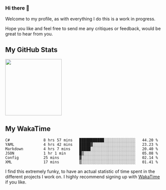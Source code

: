### Hi there 👋

Welcome to my profile, as with everything I do this is a work in progress.

Hope you like and feel free to send me any critiques or feedback, would be great to hear from you.

## My GitHub Stats

<img height="180em" src="https://github-readme-stats.vercel.app/api?username=peterjokumsen&show_icons=true&hide_border=true&&count_private=true&include_all_commits=true" />

## My WakaTime

<!--START_SECTION:waka-->

```text
C#               8 hrs 57 mins   ███████████░░░░░░░░░░░░░░   44.20 %
YAML             4 hrs 42 mins   █████▓░░░░░░░░░░░░░░░░░░░   23.23 %
Markdown         4 hrs 7 mins    █████░░░░░░░░░░░░░░░░░░░░   20.40 %
JSON             1 hr 1 min      █▒░░░░░░░░░░░░░░░░░░░░░░░   05.08 %
Config           25 mins         ▓░░░░░░░░░░░░░░░░░░░░░░░░   02.14 %
XML              17 mins         ▒░░░░░░░░░░░░░░░░░░░░░░░░   01.41 %
```

<!--END_SECTION:waka-->

I find this extremely funky, to have an actual statistic of time spent in the different projects I work on.
I highly recommend signing up with [WakaTime](https://wakatime.com/) if you like.

<!--
**peterjokumsen/peterjokumsen** is a ✨ _special_ ✨ repository because its `README.md` (this file) appears on your GitHub profile.

Here are some ideas to get you started:

- 🔭 I’m currently working on ...
- 🌱 I’m currently learning ...
- 👯 I’m looking to collaborate on ...
- 🤔 I’m looking for help with ...
- 💬 Ask me about ...
- 📫 How to reach me: ...
- 😄 Pronouns: ...
- ⚡ Fun fact: ...
-->
